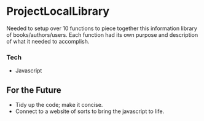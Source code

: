 # ProjectLocalLibrary

Needed to setup over 10 functions to piece together this information library of books/authors/users. Each function had its own purpose and description of what it needed to 
accomplish. 

### Tech
- Javascript

## For the Future
- Tidy up the code; make it concise. 
- Connect to a website of sorts to bring the javascript to life.
